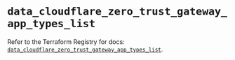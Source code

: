 # `data_cloudflare_zero_trust_gateway_app_types_list`

Refer to the Terraform Registry for docs: [`data_cloudflare_zero_trust_gateway_app_types_list`](https://registry.terraform.io/providers/cloudflare/cloudflare/5.2.0/docs/data-sources/zero_trust_gateway_app_types_list).
